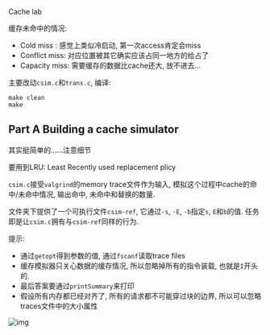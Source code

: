 Cache lab

缓存未命中的情况:

- Cold miss : 感觉上类似冷启动, 第一次access肯定会miss
- Conflict miss: 对应位置被其它确实应该占同一地方的给占了
- Capacity miss: 需要缓存的数据比cache还大, 放不进去...

主要改动`csim.c`和`trans.c`, 编译:

```
make clean
make
```

## Part A Building a cache simulator

其实挺简单的......注意细节

要用到LRU: Least Recently used replacement plicy

`csim.c`接受`valgrind`的memory trace文件作为输入, 模拟这个过程中cache的命中/未命中情况, 输出命中, 未命中和替换的数量.

文件夹下提供了一个可执行文件`csim-ref`, 它通过`-s`, `-E`, `-b`指定`s`, `E`和`b`的值. 任务即是让`csim.c`拥有与`csim-ref`同样的行为.

提示: 

- 通过`getopt`得到参数的值, 通过`fscanf`读取trace files
- 缓存模拟器只关心数据的缓存情况, 所以忽略掉所有的指令装载, 也就是`I`开头的.
- 最后答案要通过`printSummary`来打印
- 假设所有内存都已经对齐了, 所有的请求都不可能穿过块的边界, 所以可以忽略traces文件中的大小属性

![img](https://mf3qv90vh2.feishu.cn/space/api/box/stream/download/asynccode/?code=OTM0NjQ1YjZjNjU0MjBkMjZhMTE0YWE3MTY5MDBmZDZfNlRWNmN6TUJSdm5zQzNITUhNUE90U3NXOEZ2a0s1MW9fVG9rZW46Ym94Y25selMzNHpiSFZWQ1Q5M2Rib1VsbWNFXzE2MzI2NDgxODY6MTYzMjY1MTc4Nl9WNA)